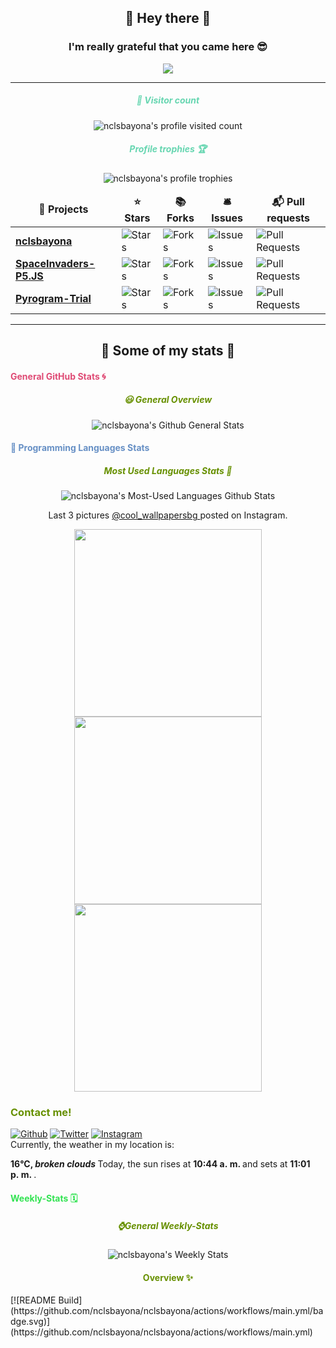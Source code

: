 <div id="greetings" align="center">
    <h2>👋 Hey there 👋</h2> 
    <h3>I'm really grateful that you came here 😎</h3>
    <img src="https://socialify.git.ci/nclsbayona/nclsbayona/image?description=1&font=KoHo&pattern=Charlie%20Brown&theme=Dark">
</div>
<hr>
<div id="profile-info" align="center">
    <h5>
        <font color="#67d6b1">
             👀 Visitor count
        </font>
    </h5>
    <img src="https://komarev.com/ghpvc/?username=nclsbayona&label=Profile%20views&color=0e75b6&style=flat" alt="nclsbayona's profile visited count">
    <h5>
        <font color="#67d6b1">
            Profile trophies 🏆
        </font>
    </h5>
    <img src="https://github-profile-trophy.vercel.app/?username=nclsbayona&theme=dracula&no-frame=true&margin-w=5&margin-h=5&no-bg=true&column=4" alt="nclsbayona's profile trophies">
    <table>
        <thead align="center">
            <tr border: none;>
            <td><b>🎁 Projects</b></td>
            <td><b>⭐ Stars</b></td>
            <td><b>📚 Forks</b></td>
            <td><b>🛎 Issues</b></td>
            <td><b>📬 Pull requests</b></td>
            </tr>
        </thead>
        <tbody>
            <tr>
                <td>
                    <a href="https://github.com/nclsbayona/nclsbayona">
                        <b>nclsbayona</b>
                    </a>
                </td>
                <td>
                    <img alt="Stars" src="https://img.shields.io/github/stars/nclsbayona/nclsbayona?style=flat-square&labelColor=343b41"/>
                </td>
                <td>
                    <img alt="Forks" src="https://img.shields.io/github/forks/nclsbayona/nclsbayona?style=flat-square&labelColor=343b41"/>
                </td>
                <td>
                    <img alt="Issues" src="https://img.shields.io/github/issues/nclsbayona/nclsbayona?style=flat-square&labelColor=343b41"/>
                </td>
                <td>
                    <img alt="Pull Requests" src="https://img.shields.io/github/issues-pr/nclsbayona/nclsbayona?style=flat-square&labelColor=343b41"/>
                </td>
            </tr>
            <tr>
                <td>
                    <a href="https://github.com/nclsbayona/P">
                        <b>SpaceInvaders-P5.JS</b>
                    </a>
                </td>
                <td>
                    <img alt="Stars" src="https://img.shields.io/github/stars/nclsbayona/space-invaders-p5js?style=flat-square&labelColor=343b41">
                </td>
                <td>
                    <img alt="Forks" src="https://img.shields.io/github/forks/nclsbayona/space-invaders-p5js?style=flat-square&labelColor=343b41">
                </td>
                <td>
                    <img alt="Issues" src="https://img.shields.io/github/issues/nclsbayona/space-invaders-p5js?style=flat-square&labelColor=343b41">
                </td>
                <td>
                    <img alt="Pull Requests" src="https://img.shields.io/github/issues-pr/nclsbayona/space-invaders-p5js?style=flat-square&labelColor=343b41"></td>
            </tr>
            <tr>
                <td>
                    <a href="https://github.com/nclsbayona/Pyrogram-Trial">
                        <b>Pyrogram-Trial</b>
                    </a>
                </td>
                <td>
                    <img alt="Stars" src="https://img.shields.io/github/stars/nclsbayona/Pyrogram-Trial?style=flat-square&labelColor=343b41">
                </td>
                <td>
                    <img alt="Forks" src="https://img.shields.io/github/forks/nclsbayona/Pyrogram-Trial?style=flat-square&labelColor=343b41">
                </td>
                <td>
                    <img alt="Issues" src="https://img.shields.io/github/issues/nclsbayona/Pyrogram-Trial?style=flat-square&labelColor=343b41">
                </td>
                <td>
                    <img alt="Pull Requests" src="https://img.shields.io/github/issues-pr/nclsbayona/Pyrogram-Trial?style=flat-square&labelColor=343b41">
                </td>
            </tr>
        </tbody>
    </table>
</div>
<hr>
<h2 align="center"> 🐣 Some of my stats 🐣 </h2>
<div id="general" align="center">
    <h4 align="left">
        <font color="#df4b75">
            General GitHub Stats 🌀
        </font>
    </h4>
    <h5>
        <font color="#679000">
            😃 General Overview
        </font>
    </h5>
    <img src="https://github-readme-stats.vercel.app/api?username=nclsbayona&show_icons=true&count_private=true&include_all_commits=true&locale=en&theme=tokyonight"alt="nclsbayona's Github General Stats">
</div>
<div id="languages" align="center">
    <h4 align="left">
        <font color="#6790c5">
            🤖 Programming Languages Stats
        </font>
    </h4>
    <p>
        <h5>
            <font color="#679000">
                Most Used Languages Stats 💾
            </font>
        </h5>
        <img src="https://github-readme-stats.vercel.app/api/top-langs/?username=nclsbayona&show_icons=true&locale=en&langs_count=5&theme=tokyonight" alt="nclsbayona's Most-Used Languages Github Stats">
    </p>
</div>
<div id="ig-photos" align="center">
    <p>
        Last 3 pictures 
        <a href="https://www.instagram.com/cool_wallpapersbg/" target="_blank">
            @cool_wallpapersbg
        </a>
         posted on Instagram.
    </p>
    <p>
        <img src="https:&#x2F;&#x2F;www.picuki.com&#x2F;hosted-by-instagram&#x2F;url&#x3D;https%3A%7C%7C%7C%7Cinstagram.flwo4-1.fna.fbcdn.net%7C%7Cv%7C%7Ct51.2885-15%7C%7Csh0.08%7C%7Ce35%7C%7Cs640x640%7C%7C64251841_140263243823625_4697698331538278568_n.jpg%3Ftp%3D1%26_nc_ht%3Dinstagram.flwo4-1.fna.fbcdn.net%26_nc_cat%3D109%26_nc_ohc%3DlWYGwweOE5sAX8Jfmwd%26edm%3DABfd0MgBAAAA%26ccb%3D7-4%26oh%3D75fc5e2df22b9de00c6268a044cac097%26oe%3D60B55FED%26_nc_sid%3D7bff83" width="300">     
        <img src="https:&#x2F;&#x2F;www.picuki.com&#x2F;hosted-by-instagram&#x2F;url&#x3D;https%3A%7C%7C%7C%7Cinstagram.flwo4-2.fna.fbcdn.net%7C%7Cv%7C%7Ct51.2885-15%7C%7Csh0.08%7C%7Ce35%7C%7Cs640x640%7C%7C61495793_484987478938671_3919720426745936625_n.jpg%3Ftp%3D1%26_nc_ht%3Dinstagram.flwo4-2.fna.fbcdn.net%26_nc_cat%3D103%26_nc_ohc%3DT6nDpEDj0Z4AX-7AorH%26edm%3DABfd0MgBAAAA%26ccb%3D7-4%26oh%3Dc5dc2a7f73dce18abfc7dfbdda4b3968%26oe%3D60B4EC8F%26_nc_sid%3D7bff83" width="300">
        <img src="https:&#x2F;&#x2F;www.picuki.com&#x2F;hosted-by-instagram&#x2F;url&#x3D;https%3A%7C%7C%7C%7Cinstagram.flwo4-1.fna.fbcdn.net%7C%7Cv%7C%7Ct51.2885-15%7C%7Ce35%7C%7C61571540_396967031028850_6263162807840286694_n.jpg%3Ftp%3D1%26_nc_ht%3Dinstagram.flwo4-1.fna.fbcdn.net%26_nc_cat%3D110%26_nc_ohc%3Dk6E1kY8jCSwAX-Ln-gm%26edm%3DABfd0MgBAAAA%26ccb%3D7-4%26oh%3D12a6ee7373f334485564adc43d7426d2%26oe%3D60B3FF8A%26_nc_sid%3D7bff83" width="300">
    </p>
</div>
<div id="contact">
    <h3>
        <font color="#679000">
            Contact me! 
        </font>
    </h3>
    <a href="https://github.com/nclsbayona" target="_blank"><img alt="Github" src="https://img.shields.io/badge/GitHub-%2312100E.svg?&style=for-the-badge&logo=Github&logoColor=white"></a>
    <a href="https://twitter.com/nclsbayona" target="_blank"><img alt="Twitter" src="https://img.shields.io/badge/twitter-%231DA1F2.svg?&style=for-the-badge&logo=twitter&logoColor=white"></a>
    <a href="https://instagram.com/nclsbayona" target="_blank"><img alt="Instagram" src="https://img.shields.io/badge/-INSTAGRAM-critical?&style=for-the-badge&logo=instagram&logoColor=white"></a>
</div>
<div id="weather-info">
    Currently, the weather in my location is: 
    <p>
        <b> 
            16°C, 
            <i>broken clouds</i>
        </b>
        Today, the sun rises at 
        <b>
            10:44 a. m.
        </b> 
        and sets at 
        <b>
            11:01 p. m.
        </b>
        .
    </p>
</div>
<div id="wakatime" align=center>
    <h4 align="left">
        <font color="#32e352">
            Weekly-Stats 🗓️
        </font>
    </h4>
    <p>
        <h5>
            <font color="#679000">
                ⌚General Weekly-Stats 
            </font>
        </h5>
        <img src="https://github-readme-stats.vercel.app/api/wakatime?username=nclsbayona&theme=tokyonight" alt="nclsbayona's Weekly Stats">
    </p>
    <p>
        <h4>
            <font color="#679000">
                Overview ✨
            </font>
        </h4>
    </p>
</div>
<!--Credits to @athul-->
<!--START_SECTION:waka-->
<!--END_SECTION:waka-->
[![README Build](https://github.com/nclsbayona/nclsbayona/actions/workflows/main.yml/badge.svg)](https://github.com/nclsbayona/nclsbayona/actions/workflows/main.yml)